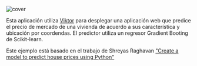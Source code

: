 ![cover](https://github.com/felixenzogarofalo/costo-vivienda-viktor/assets/11844248/051400e5-aa12-4af9-b282-14c020dd72ec)

Esta aplicación utiliza [Viktor](https://www.viktor.ai/) para desplegar una aplicación web que predice el precio de mercado de una vivienda de acuerdo a sus característica y ubicación por coordendas. 
El predictor utiliza un regresor Gradient Booting de Scikit-learn.

Este ejemplo está basado en el trabajo de Shreyas Raghavan ["Create a model to predict house prices using Python"](https://towardsdatascience.com/create-a-model-to-predict-house-prices-using-python-d34fe8fad88f)

